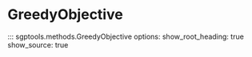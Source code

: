 # GreedyObjective

::: sgptools.methods.GreedyObjective
    options:
      show_root_heading: true
      show_source: true